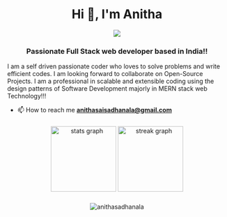 


<h1 align="center">Hi 👋, I'm Anitha</h1>
<div align="center">
  <img src="https://visitor-badge.laobi.icu/badge?page_id=Anithasadhanala&"  />
</div>
<h3 align="center">Passionate Full Stack web developer based in India!!</h3>


I am a self driven passionate coder who loves to solve problems and write efficient codes.
I am looking forward to collaborate on Open-Source Projects. 
I am a professional in scalable and extensible coding using the design patterns of Software Development majorly in MERN stack web Technology!!! </br>

- 📫 How to reach me **anithasaisadhanala@gmail.com**


###

<div align="center">
  <img src="https://github-readme-stats.vercel.app/api?username=Anithasadhanala&hide_title=false&hide_rank=false&show_icons=true&include_all_commits=true&count_private=true&disable_animations=false&theme=nord&locale=en&hide_border=true&order=1" height="150" alt="stats graph"  />
  <img src="https://streak-stats.demolab.com?user=Anithasadhanala&locale=en&mode=daily&theme=nord&hide_border=true&border_radius=5&order=3" height="150" alt="streak graph"  />
</div>

###



<p align="center"><img align="center" src="https://github-readme-stats.vercel.app/api/top-langs?username=anithasadhanala&show_icons=true&locale=en&layout=compact" alt="anithasadhanala" /></p>








